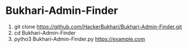 # Bukhari-Admin-Finder

1) git clone https://github.com/HackerBukhari/Bukhari-Admin-Finder.git
2) cd Bukhari-Admin-Finder
3) pytho3 Bukhari-Admin-Finder.py https://example.com
